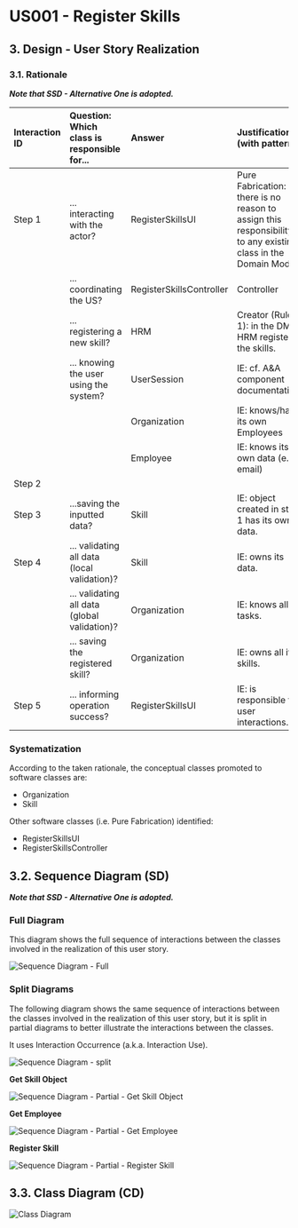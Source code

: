 # US001 - Register Skills 

## 3. Design - User Story Realization 

### 3.1. Rationale

_**Note that SSD - Alternative One is adopted.**_

| Interaction ID | Question: Which class is responsible for...   | Answer                   | Justification (with patterns)                                                                                 |
|:---------------|:----------------------------------------------|:-------------------------|:--------------------------------------------------------------------------------------------------------------|
| Step 1  		     | 	... interacting with the actor?              | RegisterSkillsUI         | Pure Fabrication: there is no reason to assign this responsibility to any existing class in the Domain Model. |
| 			  		        | 	... coordinating the US?                     | RegisterSkillsController | Controller                                                                                                    |
| 			  		        | 	... registering a new skill?                 | HRM                      | Creator (Rule 1): in the DM HRM registers the skills.                                                         |
| 			  		        | ... knowing the user using the system?        | UserSession              | IE: cf. A&A component documentation.                                                                          |
| 			  		        | 			                                           | Organization             | IE: knows/has its own Employees                                                                               |
| 			  		        | 							                                       | Employee                 | IE: knows its own data (e.g. email)                                                                           |
| Step 2  		     | 							                                       |                          |                                                                                                               |
| Step 3  		     | 	...saving the inputted data?                 | Skill                    | IE: object created in step 1 has its own data.                                                                |
| Step 4		       | 	... validating all data (local validation)?  | Skill                    | IE: owns its data.                                                                                            | 
| 			  		        | 	... validating all data (global validation)? | Organization             | IE: knows all its tasks.                                                                                      | 
| 			  		        | 	... saving the registered skill?             | Organization             | IE: owns all its skills.                                                                                      | 
| Step 5  		     | 	... informing operation success?             | RegisterSkillsUI         | IE: is responsible for user interactions.                                                                     | 

### Systematization ##

According to the taken rationale, the conceptual classes promoted to software classes are: 

* Organization
* Skill

Other software classes (i.e. Pure Fabrication) identified: 

* RegisterSkillsUI  
* RegisterSkillsController


## 3.2. Sequence Diagram (SD)

_**Note that SSD - Alternative One is adopted.**_

### Full Diagram

This diagram shows the full sequence of interactions between the classes involved in the realization of this user story.

![Sequence Diagram - Full](svg/us001-sequence-diagram-full.svg)

### Split Diagrams

The following diagram shows the same sequence of interactions between the classes involved in the realization of this user story, but it is split in partial diagrams to better illustrate the interactions between the classes.

It uses Interaction Occurrence (a.k.a. Interaction Use).

![Sequence Diagram - split](svg/us001-sequence-diagram-split.svg)

**Get Skill Object**

![Sequence Diagram - Partial - Get Skill Object](svg/us001-sequence-diagram-partial-get-skill.svg)

**Get Employee**

![Sequence Diagram - Partial - Get Employee](svg/us001-sequence-diagram-partial-get-employee.svg)

**Register Skill**

![Sequence Diagram - Partial - Register Skill](svg/us001-sequence-diagram-partial-register-skills.svg)

## 3.3. Class Diagram (CD)

![Class Diagram](svg/us001-class-diagram.svg)